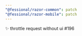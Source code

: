 ```yaml
---
"@fessional/razor-common": patch
"@fessional/razor-mobile": patch
---
```


✨ throttle request without ui #196
